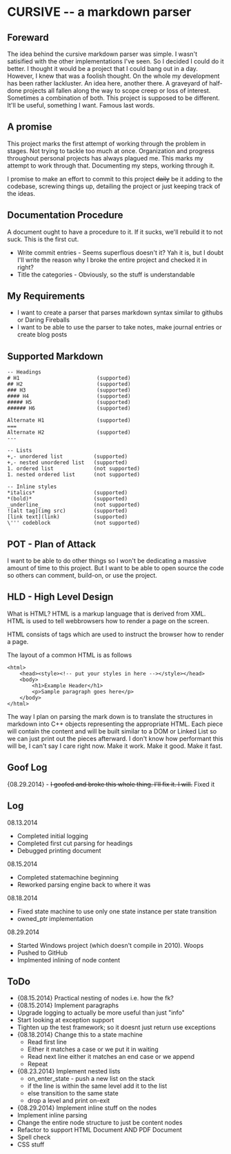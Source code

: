 CURSIVE -- a markdown parser
===


Foreward
---
The idea behind the cursive markdown parser was simple. I wasn't satisified with
the other implementations I've seen. So I decided I could do it better. I thought
it would be a project that I could bang out in a day. However, I knew that was 
a foolish thought. On the whole my development has been rather lackluster. An 
idea here, another there. A graveyard of half-done projects all fallen along the
way to scope creep or loss of interest. Sometimes a combination of both. This project
is supposed to be different. It'll be useful, something I want. Famous last words.

A promise
---

This project marks the first attempt of working through the problem in stages. Not
trying to tackle too much at once. Organization and progress throughout personal projects
has always plagued me. This marks my attempt to work through that. Documenting my steps,
working through it.

I promise to make an effort to commit to this project ~~daily~~ be it adding to the 
codebase, screwing things up, detailing the project or just keeping track of the ideas.


Documentation Procedure
---
A document ought to have a procedure to it. If it sucks, we'll rebuild it to not suck.
This is the first cut.

+ Write commit entries - Seems superflous doesn't it? Yah it is, but I doubt I'll write
the reason why I broke the entire project and checked it in right?
+ Title the categories - Obviously, so the stuff is understandable

My Requirements
---
- I want to create a parser that parses markdown syntax similar to githubs or Daring Fireballs
- I want to be able to use the parser to take notes, make journal entries or create blog posts

Supported Markdown
---
```
-- Headings
# H1                         (supported)
## H2                        (supported) 
### H3                       (supported)
#### H4                      (supported)
##### H5                     (supported) 
###### H6                    (supported)

Alternate H1                 (supported)
===
Alternate H2                 (supported)
---                         

-- Lists
+,- unordered list          (supported)
+,- nested unordered list   (supported)
1. ordered list             (not supported)
1. nested ordered list      (not supported)

-- Inline styles
*italics*                   (supported)
*(bold)*                    (supported)
_underline_                 (not supported)
![alt tag](img src)         (supported)
[link text](link)           (supported)
\''' codeblock              (not supported)
```

POT - Plan of Attack
---
I want to be able to do other things so I won't be dedicating a massive amount of time to this
project. But I want to be able to open source the code so others can comment, build-on, or use
the project.


HLD - High Level Design
---

What is HTML? HTML is a markup language that is derived from XML. HTML
is used to tell webbrowsers how to render a page on the screen.

HTML consists of tags which are used to instruct the browser how to render
a page. 

The layout of a common HTML is as follows
```
<html>
	<head><style><!-- put your styles in here --></style></head>
	<body>
		<h1>Example Header</h1>
		<p>Sample paragraph goes here</p>
	</body>
</html>
```

The way I plan on parsing the mark down is to translate the structures in
markdown into C++ objects representing the appropriate HTML. Each piece will
contain the content and will be built similar to a DOM or Linked List so we can just print out the pieces afterward.  I don't know how 
performant this will be, I can't say I care right now. Make it work. Make it
good. Make it fast.

Goof Log
---
{08.29.2014} - ~~I goofed and broke this whole thing. I'll fix it. I will.~~ Fixed it 


Log
---
08.13.2014 
- Completed initial logging
- Completed first cut parsing for headings
- Debugged printing document

08.15.2014
- Completed statemachine beginning
- Reworked parsing engine back to where it was

08.18.2014
- Fixed state machine to use only one state instance per state transition
- owned_ptr implementation

08.29.2014
- Started Windows project (which doesn't compile in 2010). Woops
- Pushed to GitHub
- Implmented inlining of node content

ToDo
---
- {08.15.2014} Practical nesting of nodes i.e. how the fk?
- {08.15.2014} Implement paragraphs
- Upgrade logging to actually be more useful than just "info"
- Start looking at exception support
- Tighten up the test framework; so it doesnt just return use exceptions
- {08.18.2014} Change this to a state machine
   - Read first line
   - Either it matches a case or we put it in waiting
   - Read next line either it matches an end case or we append
   - Repeat
- {08.23.2014} Implement nested lists 
   - on_enter_state - push a new list on the stack
   - if the line is within the same level add it to the list
   - else transition to the same state
   - drop a level and print on-exit 
- {08.29.2014} Implement inline stuff on the nodes
- Implement inline parsing
- Change the entire node structure to just be content nodes
- Refactor to support HTML Document AND PDF Document
- Spell check
- CSS stuff
